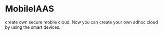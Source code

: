 # MobileIAAS
create own secure mobile cloud.
Now you can create your own adhoc cloud by using the smart devices.

